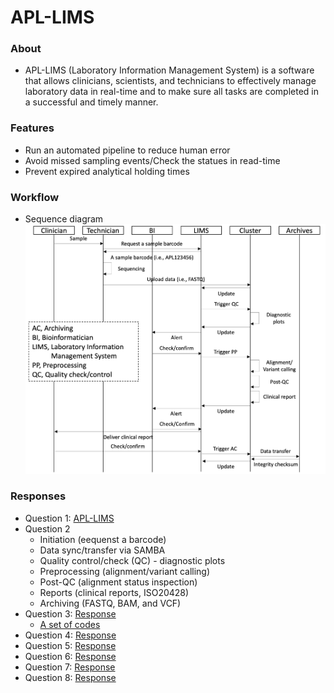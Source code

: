 # APL-LIMS
### About
 * APL-LIMS (Laboratory Information Management System) is a software that allows clinicians, scientists, and technicians to effectively manage laboratory data in real-time and to make sure all tasks are completed in a successful and timely manner. 

### Features
 * Run an automated pipeline to reduce human error
 * Avoid missed sampling events/Check the statues in read-time
 * Prevent expired analytical holding times

### Workflow
 * Sequence diagram   ![Sequence diagram](./imgs/LIMS_UML.png)

### Responses
 * Question 1: [APL-LIMS](https://github.com/lootpiz/APL-LIMS)
 * Question 2
   - Initiation (eequenst a barcode)
   - Data sync/transfer via SAMBA
   - Quality control/check (QC) - diagnostic plots
   - Preprocessing (alignment/variant calling)
   - Post-QC (alignment status inspection)
   - Reports (clinical reports, ISO20428)
   - Archiving (FASTQ, BAM, and VCF)
 * Question 3: [Response](https://github.com/lootpiz/APL-LIMS/blob/master/03_Preprocessing/Question3.md)
   - [A set of codes](https://github.com/lootpiz/APL-LIMS/tree/master/03_Preprocessing)
 * Question 4: [Response](https://github.com/lootpiz/APL-LIMS/blob/master/01_Data_sync/Question4.md)
 * Question 5: [Response](https://github.com/lootpiz/APL-LIMS/blob/master/04_Post-QC/Question5.md)
 * Question 6: [Response](https://github.com/lootpiz/APL-LIMS/blob/master/00_Initiation/Question6.md)
 * Question 7: [Response](https://github.com/lootpiz/APL-LIMS/blob/master/05_Reports/Question7.md)
 * Question 8: [Response](https://github.com/lootpiz/APL-LIMS/blob/master/06_Scale/Question8.md)
